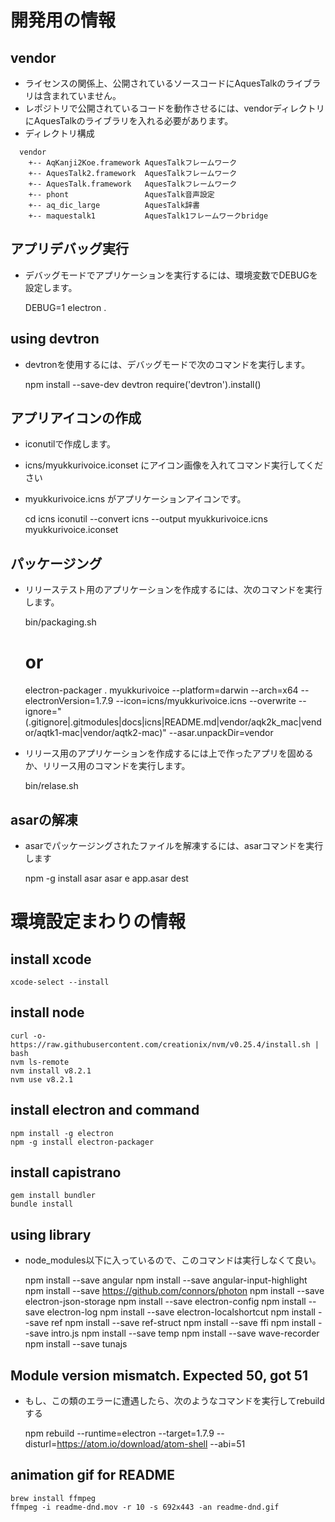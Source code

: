# 開発用の情報
## vendor
* ライセンスの関係上、公開されているソースコードにAquesTalkのライブラリは含まれていません。
* レポジトリで公開されているコードを動作させるには、vendorディレクトリにAquesTalkのライブラリを入れる必要があります。
* ディレクトリ構成

```
  vendor
    +-- AqKanji2Koe.framework AquesTalkフレームワーク
    +-- AquesTalk2.framework  AquesTalkフレームワーク
    +-- AquesTalk.framework   AquesTalkフレームワーク
    +-- phont                 AquesTalk音声設定
    +-- aq_dic_large          AquesTalk辞書
    +-- maquestalk1           AquesTalk1フレームワークbridge
```

## アプリデバッグ実行
* デバッグモードでアプリケーションを実行するには、環境変数でDEBUGを設定します。

    DEBUG=1 electron .

## using devtron
* devtronを使用するには、デバッグモードで次のコマンドを実行します。

    npm install --save-dev devtron
    require('devtron').install()

## アプリアイコンの作成
* iconutilで作成します。
* icns/myukkurivoice.iconset にアイコン画像を入れてコマンド実行してください
* myukkurivoice.icns がアプリケーションアイコンです。

    cd icns
    iconutil --convert icns --output myukkurivoice.icns myukkurivoice.iconset

## パッケージング
* リリーステスト用のアプリケーションを作成するには、次のコマンドを実行します。

    bin/packaging.sh
    # or
    electron-packager . myukkurivoice --platform=darwin --arch=x64 --electronVersion=1.7.9 --icon=icns/myukkurivoice.icns --overwrite --ignore="(\.gitignore|\.gitmodules|docs|icns|README.md|vendor/aqk2k_mac|vendor/aqtk1-mac|vendor/aqtk2-mac)" --asar.unpackDir=vendor

* リリース用のアプリケーションを作成するには上で作ったアプリを固めるか、リリース用のコマンドを実行します。

    bin/relase.sh

## asarの解凍
* asarでパッケージングされたファイルを解凍するには、asarコマンドを実行します

    npm -g install asar
    asar e app.asar dest

# 環境設定まわりの情報
## install xcode
    xcode-select --install

## install node
    curl -o- https://raw.githubusercontent.com/creationix/nvm/v0.25.4/install.sh | bash
    nvm ls-remote
    nvm install v8.2.1
    nvm use v8.2.1

## install electron and command
    npm install -g electron
    npm -g install electron-packager

## install capistrano
    gem install bundler
    bundle install

## using library
* node_modules以下に入っているので、このコマンドは実行しなくて良い。

    npm install --save angular
    npm install --save angular-input-highlight
    npm install --save https://github.com/connors/photon
    npm install --save electron-json-storage
    npm install --save electron-config
    npm install --save electron-log
    npm install --save electron-localshortcut
    npm install --save ref
    npm install --save ref-struct
    npm install --save ffi
    npm install --save intro.js
    npm install --save temp
    npm install --save wave-recorder
    npm install --save tunajs

## Module version mismatch. Expected 50, got 51
* もし、この類のエラーに遭遇したら、次のようなコマンドを実行してrebuildする

    npm rebuild --runtime=electron --target=1.7.9 --disturl=https://atom.io/download/atom-shell --abi=51

## animation gif for README
    brew install ffmpeg
    ffmpeg -i readme-dnd.mov -r 10 -s 692x443 -an readme-dnd.gif

